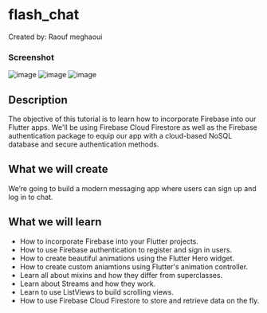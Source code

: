# flash_chat
Created by: Raouf meghaoui

### Screenshot
![image](https://user-images.githubusercontent.com/72553155/200672020-0d0c08bf-46a1-4291-8913-9371e39cd0e8.png)
![image](https://user-images.githubusercontent.com/72553155/200672957-4a610d0d-3edd-45c2-8666-c0471ab7e26b.png)
![image](https://user-images.githubusercontent.com/72553155/200673322-5a155cd3-e8af-424a-ae0b-7dcba8600f30.png)


## Description
The objective of this tutorial is to learn how to incorporate Firebase into our Flutter apps. We'll be using Firebase Cloud Firestore as well as the Firebase authentication package to equip our app with a cloud-based NoSQL database and secure authentication methods. 


## What we will create

We’re going to build a modern messaging app where users can sign up and log in to chat.

## What we will learn

- How to incorporate Firebase into your Flutter projects.
- How to use Firebase authentication to register and sign in users.
- How to create beautiful animations using the Flutter Hero widget.
- How to create custom aniamtions using Flutter's animation controller. 
- Learn all about mixins and how they differ from superclasses.
- Learn about Streams and how they work.
- Learn to use ListViews to build scrolling views.
- How to use Firebase Cloud Firestore to store and retrieve data on the fly.
